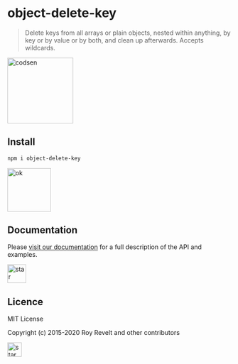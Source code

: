# object-delete-key

> Delete keys from all arrays or plain objects, nested within anything, by key or by value or by both, and clean up afterwards. Accepts wildcards.

<img src="https://codsen.com/images/png-codsen-1.png" width="148" alt="codsen" align="center">

## Install

```bash
npm i object-delete-key
```

<img src="https://codsen.com/images/png-codsen-ok.png" width="98" alt="ok" align="center">

## Documentation

Please [visit our documentation](https://codsen.com/os/object-delete-key/) for a full description of the API and examples.

<img src="https://codsen.com/images/png-codsen-star.png" width="42" alt="star" align="center">

## Licence

MIT License

Copyright (c) 2015-2020 Roy Revelt and other contributors

<img src="https://codsen.com/images/png-codsen-star-small.png" width="32" alt="star" align="center">
